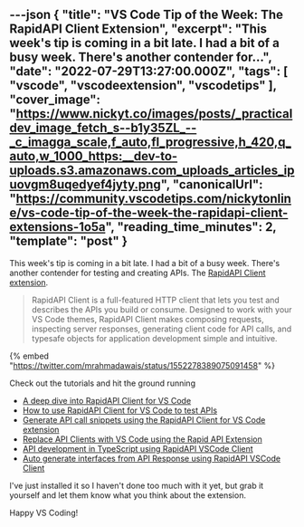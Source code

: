 ---json
{
  "title": "VS Code Tip of the Week: The RapidAPI Client Extension",
  "excerpt": "This week's tip is coming in a bit late. I had a bit of a busy week. There's another contender for...",
  "date": "2022-07-29T13:27:00.000Z",
  "tags": [
    "vscode",
    "vscodeextension",
    "vscodetips"
  ],
  "cover_image": "https://www.nickyt.co/images/posts/_practicaldev_image_fetch_s--b1y35ZL_--_c_imagga_scale,f_auto,fl_progressive,h_420,q_auto,w_1000_https:__dev-to-uploads.s3.amazonaws.com_uploads_articles_ipuovgm8uqedyef4jyty.png",
  "canonicalUrl": "https://community.vscodetips.com/nickytonline/vs-code-tip-of-the-week-the-rapidapi-client-extensions-1o5a",
  "reading_time_minutes": 2,
  "template": "post"
}
---

This week's tip is coming in a bit late. I had a bit of a busy week. There's another contender for testing and creating APIs. The [RapidAPI Client extension](https://marketplace.visualstudio.com/items?itemName=RapidAPI.vscode-rapidapi-client).

> RapidAPI Client is a full-featured HTTP client that lets you test and describes the APIs you build or consume. Designed to work with your VS Code themes, RapidAPI Client makes composing requests, inspecting server responses, generating client code for API calls, and typesafe objects for application development simple and intuitive.

{% embed "https://twitter.com/mrahmadawais/status/1552278389075091458" %}

Check out the tutorials and hit the ground running

* [A deep dive into RapidAPI Client for VS Code](https://rapidapi.com/guides/a-deep-dive-into-rapidapi-client-for-vs-code)
* [How to use RapidAPI Client for  VS Code to test APIs](https://rapidapi.com/guides/how-to-use-rapidapi-client-for-vscode-to-test-apis)
* [Generate API call snippets using the RapidAPI Client for VS Code extension](https://rapidapi.com/guides/generate-api-call-snippets-using-rapidapi-vscode-extension)
* [Replace API Clients with VS Code using the Rapid API Extension](https://rapidapi.com/guides/replace-api-clients-with-vscode-using-the-rapidapi-extension)
* [API development in TypeScript using RapidAPI VSCode Client](https://rapidapi.com/guides/api-development-in-typescript-using-rapidapi-vscode-client)
* [Auto generate interfaces from API Response using RapidAPI VSCode Client](https://rapidapi.com/guides/auto-generate-interfaces-from-api-response-using-rapidapi-vscode-client)

I've just installed it so I haven't done too much with it yet, but grab it yourself and let them know what you think about the extension.

Happy VS Coding!
